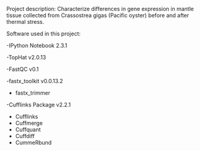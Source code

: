 Project description: Characterize differences in gene expression in mantle tissue collected from Crassostrea gigas (Pacific oyster) before and after thermal stress.

Software used in this project:

-IPython Notebook 2.3.1

-TopHat v2.0.13

-FastQC v0.1

-fastx_toolkit v0.0.13.2
  - fastx_trimmer

-Cufflinks Package v2.2.1
  - Cufflinks
  - Cuffmerge
  - Cuffquant
  - Cuffdiff
  - CummeRbund

